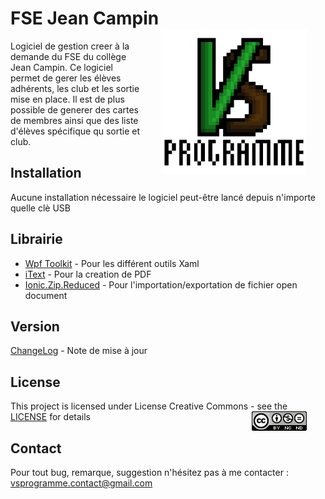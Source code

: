 # FSE Jean Campin <a href="https://github.com/VincentSinel"><img align="right" src="https://raw.githubusercontent.com/VincentSinel/Image/master/Icone.png" width="233" style="margin:0px 30px" alt="VS Programme"></a>

Logiciel de gestion creer à la demande du FSE du collège Jean Campin. Ce logiciel permet de gerer les élèves adhérents, les club et les sortie mise en place. Il est de plus possible de generer des cartes de membres ainsi que des liste d'élèves spécifique qu sortie et club.

## Installation

Aucune installation nécessaire le logiciel peut-être lancé depuis n'importe quelle clè USB

## Librairie

* [Wpf Toolkit](https://github.com/xceedsoftware/wpftoolkit) - Pour les différent outils Xaml
* [iText](https://github.com/itext/itextsharp) - Pour la creation de PDF
* [Ionic.Zip.Reduced](https://www.nuget.org/packages/DotNetZip.Reduced/) - Pour l'importation/exportation de fichier open document

## Version

[ChangeLog](Note%20Mise%20A%20Jour.txt) - Note de mise à jour

## License

This project is licensed under License Creative Commons - see the [LICENSE](https://creativecommons.org/licenses/by-nc-nd/4.0/) for details<a href="https://creativecommons.org/licenses/by-nc-nd/4.0/"><img align="right" src="https://raw.githubusercontent.com/VincentSinel/Image/master/License%20Creative%20Commons.png" width="88" style="margin:0px 30px" alt="VS Programme"></a>

## Contact

Pour tout bug, remarque, suggestion n'hésitez pas à me contacter :
vsprogramme.contact@gmail.com
